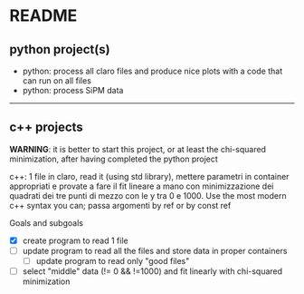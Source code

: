 # README

## python project(s)

- python: process all claro files and produce nice plots with a code that can run on all files
- python: process SiPM data

---

## c++ projects

**WARNING**: it is better to start this project, or at least the chi-squared minimization, after having completed the python project

c++: 1 file in claro, read it (using std library), mettere parametri in container appropriati e provate a fare il fit lineare a mano con minimizzazione dei quadrati dei tre punti di mezzo con le y tra 0 e 1000. Use the most modern c++ syntax you can; passa argomenti by ref or by const ref

Goals and subgoals
- [x] create program to read 1 file
- [ ] update program to read all the files and store data in proper containers
    - [ ] update program to read only "good files"
- [ ] select "middle" data (!= 0 && !=1000) and fit linearly with chi-squared minimization
